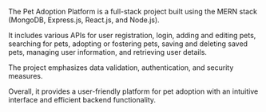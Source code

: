 The Pet Adoption Platform is a full-stack project built using the MERN stack (MongoDB, Express.js, React.js, and Node.js). 

It includes various APIs for user registration, login, adding and editing pets, searching for pets, adopting or fostering pets, saving and deleting saved pets, managing user information, and retrieving user details. 

The project emphasizes data validation, authentication, and security measures. 

Overall, it provides a user-friendly platform for pet adoption with an intuitive interface and efficient backend functionality.
